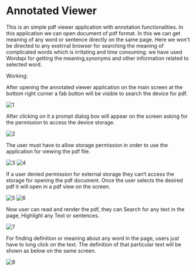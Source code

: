 # Annotated Viewer

This is an simple pdf viewer application with annotation functionalities.
In this application we can open document of pdf format.
In this we can get meaning of any word or sentence directly on the same page.
Here we won't be directed to any exetrnal browser for searching the meaning of complicated words which is irritating and time consuming.
we have used Wordapi for getting the meaning,synonyms and other information related to selected word.

Working: 

After opening the annotated viewer application on the main screen at the bottom right corner a fab button will be visible to search the device for pdf.

![1](https://user-images.githubusercontent.com/44221142/210737556-96bfad6b-f97b-4663-8a62-98a074cda91e.png)

After clicking on it a prompt dialog box will appear on the screen asking for the permission to access the device storage.


![2](https://user-images.githubusercontent.com/44221142/210737766-4a66bde7-dfe2-4061-b8f9-8fe2de935001.png)

The user must have to allow storage permission in order to use the application for viewing the pdf file.

![3](https://user-images.githubusercontent.com/44221142/210737981-caa96093-b7f3-4d49-b615-f4d721da8456.png)
![4](https://user-images.githubusercontent.com/44221142/210737996-f50d062a-2904-4442-b878-8a2a5dc65c35.jpg)

If a user denied permission for external storage they can’t access the storage for opening the pdf document.
Once the user selects the desired pdf it will open in a pdf view on the screen.

![5](https://user-images.githubusercontent.com/44221142/210738266-f9ef2300-72b8-457a-bcac-a26f946385d6.png)
![6](https://user-images.githubusercontent.com/44221142/210738263-c926b752-a38a-42ca-8c7a-1ae1746e17cd.jpg)

Now user can read and render the pdf, they can Search for any text in the page, Highlight any Text or sentences.

![7](https://user-images.githubusercontent.com/44221142/210738573-e8867bd2-fcdd-45bb-85bb-b0ffbdf05aad.png)

For finding definition or meaning about any word in the page, users just have to long click on the text. The definition of that particular text will be shown as below on the same screen.

![8](https://user-images.githubusercontent.com/44221142/210738568-a3b3bd54-d656-4ec4-ae14-12d65f4e484c.png)


